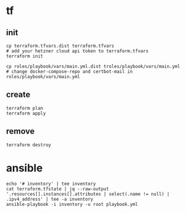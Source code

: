 # tf

## init

    cp terraform.tfvars.dist terraform.tfvars
    # add your hetzner cloud api token to terraform.tfvars
    terraform init

    cp roles/playbook/vars/main.yml.dist troles/playbook/vars/main.yml
    # change docker-compose-repo and certbot-mail in roles/playbook/vars/main.yml


## create

    terraform plan
    terraform apply

## remove

    terraform destroy

# ansible

    echo '# inventory' | tee inventory
    cat terraform.tfstate | jq --raw-output '.resources[].instances[].attributes | select(.name != null) | .ipv4_address' | tee -a inventory
    ansible-playbook -i inventory -u root playbook.yml
